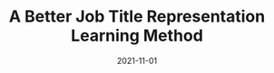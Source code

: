 ---
title: "A Better Job Title Representation Learning Method"
collection: talks
type: "Seminar"
permalink: /talks/seminar
venue: "Lab MICS Seminar"
date: 2021-11-01
location: "Gif-sur-Yvette, France"
---